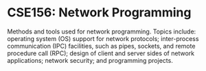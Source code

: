 # CSE156: Network Programming
Methods and tools used for network programming. Topics include: operating system (OS) support for network protocols; inter-process communication (IPC) facilities, such as pipes, sockets, and remote procedure call (RPC); design of client and server sides of network applications; network security; and programming projects.
